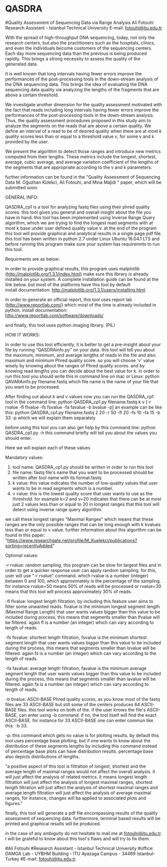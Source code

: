 # QASDRA
#Quality Assessment of Sequencing Data via Range Analysis
Ali Fotouhi
Research Assistant - Istanbul Technical University
E-mail: fotouhi@itu.edu.tr


With the spread of high-throughput DNA sequencing, today, not only the research centers, but also the practitioners such as the hospitals, clinics, and even the individuals become customers of the sequencing centers. Each day more sequencing data than the previous is being produced rapidly. This brings a strong necessity to assess the quality of the generated data.

It is well known that long intervals having fewer errors improve the performances of the post-processing tools in the down-stream analysis of the DNA sequencing data.
This brings the idea of evaluating the DNA sequencing data quality via analyzing the lengths of the fragments that are above a certain threshold. 

We investigate another dimension  for the quality assessment motivated with the fact that reads including long intervals having fewer errors improve the performances of the post-processing tools in the down-stream analysis. Thus, the quality assessment procedures proposed in this study aim to analyze the segments on the reads that are above a certain quality. We define an interval of a read to be of desired quality when there are at most $k$ quality scores less than or equal to a threshold value $v$, for some v and k  provided by the user.

We present the algorithm to detect those ranges and introduce new metrics computed from their lengths. 
These metrics include the longest, shortest, average, cubic average, and average variation coefficient of the lengths of the segments that are appropriate according to the v and k parameters.

further information can be found in the "Quality Assessment of Sequencing Data M. Oğuzhan Külekci, Ali Fotouhi, and Mına Majidi " paper, which will be submitted soon.
  
GENERAL INFO:

QASDRA_cp1 is a tool for analyzing fastq files using their phred quality scores. this tool gives you general and overall insight about the file you have in hand.
this tool has been implemented using Inverse Range Query algorithm, which we are trying to find the longest read segments with at most k base under user defined quality value v. at the end of the program this tool will provide graphical and analytical results in a single page pdf file.
this tool has been written in python 2.7 under Linux Ubuntu 16.04.1 LTS and before running this program make sure your system has requiremnts to run this tool.

Requirments are as below:

In order to provide graphical results, this program uses matplotlib (http://matplotlib.org/1.3.1/index.html) make sure this library is already installed on your system. A complete installation guide can be found at the link below. but most of the platforms have this tool by default   
install documentation: http://matplotlib.org/1.3.1/users/installing.html

In order to generate an official report, this tool uses report lab (http://www.reportlab.com/) which most of the time is already included in python.
install documentation: http://www.reportlab.com/software/downloads/

and finally, this tool uses python imaging library. (PIL)
 
HOW IT WORKS:

In order to use this tool efficiently, it is better to get a pre-insight about your file by running "QASDRAinfo.py" on your data. this tool will tell you about the maximum, minimum, and average lengths of reads in the file and also maximum and minimum Phred quality score. so you will choose 'v' value wisely by knowing about the ranges of Phred quality scores. and by knowing read lengths you can decide about the best value for k.
in order to run this tool you should write this in command line on mac or Linux: python QAVARAinfo.py filename.fastq
which file name is the name of your file that you want to be processed.

After finding out about k and v values now you can run the QASDRA_cp1 tool in the command line:
python QASDRA_cp1.py filename.fastq k v [-r rvalue -fl flvalue -fs fsvalue -fa favalue -b bvalue -p]
an example can be like this:
python QASDRA_cp1.py filename.fastq 2 20 -r 50 -fl 20 -fs 10 -fa 15 -b 33 -p
which we will explain them separately

before using this tool you can also get help by this command line:
python QASDRA_cp1.py -h
this command briefly will tell you about the values you should enter.

Here we will explain each of these values

Mandatory values:

1. tool name: QASDRA_cp1.py should be written in order to run this tool
2. file name: fastq file's name that you want to be processed should be written after tool name with its format.fastq
3. k value: this value indicates the number of low-quality values that user wants to be in read segments which is a number.
4. v value: this is the lowest quality score that user wants to use as the threshold.
for example k=2 and v=20 indicates that there can be at most just 2 values less than or equal to 20 in longest ranges that this tool will detect using inverse range query algorithm.

we call these longest ranges "Maximal Ranges" which means that these ranges are the only possible ranges that can be long enough with k kvalues less than or equal to v value.
further information about this algorithm can be found in this paper: "https://www.researchgate.net/profile/M_Kuelekci/publications?sorting=recentlyAdded"


Optional values:

-r rvalue: random sampling, this program can be slow for largest files and in order to get a quicker response user can apply random sampling. for this, user will use "-r rvalue" command. which rvalue is a number (integer) between 0 and 100, which approximately is the percentage of the sampling. for instance rvalue=50 means 50% of reads will be processed or rvalue=30 means that this tool will process approximately 30% of reads.

-fl flvalue: longest length filtration, by including this feature user aims to filter some unwanted reads. flvalue is the minimum longest segment length (Maximal Range Length) that user wants values bigger than this value to be included during process, this means that segments smaller than lfvalue will be filtered. again fl is a number (an integer) which can vary according to length of reads.

-fs fsvalue: shortest length filtration, fsvalue is the minimum shortest segment length that user wants values bigger than this value to be included during the process, this means that segments smaller than lsvalue will be filtered. again fs is a number (an integer) which can vary according to the length of reads.

-fa favalue: average length filtration, favalue is the minimum average segment length that user wants values bigger than this value to be included during the process, this means that segments smaller than lavalue will be filtered. again fa is a number (an integer) which can vary according to length of reads.

-b bvalue: ASCII-BASE Phred quality scores, as you know most of the fastq files are 33 ASCII-BASE but still some of the centers produces 64 ASCII-BASE files. this tool works on both of the. if the user knows the file's ASCII-BASE, can enter using -b command. if no, the tool itself will find the exact ASCII-BASE. for instance for 33 ASCII-BASE one can enter common like this: -b 33.

-p: this command which gets no value is for plotting results. by default this tool uses percentage base plotting, but if one wants to know about the distribution of these segments lengths by including this command instead of percentage base plots can have distribution results. percentage base also depicts distributions of lengths.
 
"a positive aspect of this tool is filtration of longest, shortest and the average length of maximal ranges would not affect the overall analysis. it will just affect the analysis of related metrics. it means longest length filtration will just affect the analysis of longest maximal ranges, shortest length filtration will just affect the analysis of shortest maximal ranges and average length filtration will just affect the analysis of average maximal ranges, for instance, changes will ba applied to associated plots and figures."

finally, this tool will generate a pdf file encompassing results of the quality assessment of sequencing data. furthermore, terminal based results will be printed and graphical results will be produced.

in the case of any ambiguity do not hesitate to mail me at fotouhi@itu.edu.tr. I will be grateful to know about this tool's flaws and will try to fix them.

#Ali Fotouhi
#Research Assistant - Istanbul Technical University
#office: DAMGA Lab - UYBHM Building - ITU Ayazaga Campus - 34469 Istanbul-Turkey
#E-mail: fotouhi@itu.edu.tr
